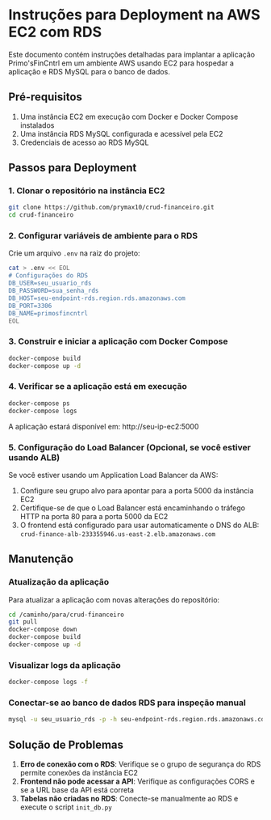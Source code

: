 # Instruções para Deployment na AWS EC2 com RDS

Este documento contém instruções detalhadas para implantar a aplicação Primo'sFinCntrl em um ambiente AWS usando EC2 para hospedar a aplicação e RDS MySQL para o banco de dados.

## Pré-requisitos

1. Uma instância EC2 em execução com Docker e Docker Compose instalados
2. Uma instância RDS MySQL configurada e acessível pela EC2
3. Credenciais de acesso ao RDS MySQL

## Passos para Deployment

### 1. Clonar o repositório na instância EC2

```bash
git clone https://github.com/prymax10/crud-financeiro.git
cd crud-financeiro
```

### 2. Configurar variáveis de ambiente para o RDS

Crie um arquivo `.env` na raiz do projeto:

```bash
cat > .env << EOL
# Configurações do RDS
DB_USER=seu_usuario_rds
DB_PASSWORD=sua_senha_rds
DB_HOST=seu-endpoint-rds.region.rds.amazonaws.com
DB_PORT=3306
DB_NAME=primosfincntrl
EOL
```

### 3. Construir e iniciar a aplicação com Docker Compose

```bash
docker-compose build
docker-compose up -d
```

### 4. Verificar se a aplicação está em execução

```bash
docker-compose ps
docker-compose logs
```

A aplicação estará disponível em: http://seu-ip-ec2:5000

### 5. Configuração do Load Balancer (Opcional, se você estiver usando ALB)

Se você estiver usando um Application Load Balancer da AWS:

1. Configure seu grupo alvo para apontar para a porta 5000 da instância EC2
2. Certifique-se de que o Load Balancer está encaminhando o tráfego HTTP na porta 80 para a porta 5000 da EC2
3. O frontend está configurado para usar automaticamente o DNS do ALB: 
   `crud-finance-alb-233355946.us-east-2.elb.amazonaws.com`

## Manutenção

### Atualização da aplicação

Para atualizar a aplicação com novas alterações do repositório:

```bash
cd /caminho/para/crud-financeiro
git pull
docker-compose down
docker-compose build
docker-compose up -d
```

### Visualizar logs da aplicação

```bash
docker-compose logs -f
```

### Conectar-se ao banco de dados RDS para inspeção manual

```bash
mysql -u seu_usuario_rds -p -h seu-endpoint-rds.region.rds.amazonaws.com primosfincntrl
```

## Solução de Problemas

1. **Erro de conexão com o RDS**: Verifique se o grupo de segurança do RDS permite conexões da instância EC2
2. **Frontend não pode acessar a API**: Verifique as configurações CORS e se a URL base da API está correta
3. **Tabelas não criadas no RDS**: Conecte-se manualmente ao RDS e execute o script `init_db.py`

